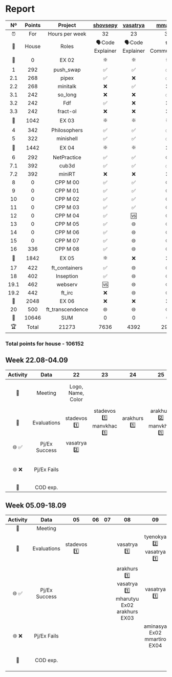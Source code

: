 # Report

|  Nº  | Points | Project | [shovsepy](https://profile.intra.42.fr/users/shovsepy) | [vasatrya](https://profile.intra.42.fr/users/vasatrya) | [mmartiro](https://profile.intra.42.fr/users/mmartiro) | [arakhurs](https://profile.intra.42.fr/users/arakhurs) | [stadevos](https://profile.intra.42.fr/users/stadevos) | [tyenokya](https://profile.intra.42.fr/users/tyenokya) | [vrsargsy](https://profile.intra.42.fr/users/vrsargsy) | [rkochary](https://profile.intra.42.fr/users/rkochary) | [nhayrape](https://profile.intra.42.fr/users/nhayrape) | [manvkhac](https://profile.intra.42.fr/users/manvkhac) | [mharutyu](https://profile.intra.42.fr/users/mharutyu) | [aminasya](https://profile.intra.42.fr/users/aminasya) |
| :--: | :--: | :-----: | :------: | :------: | :------: | :------: | :------: | :------: | :------: | :------: | :------: | :------: | :------: | :------: |
| ⏰ | For | Hours per week | 32 | 23 | 33 | 39 | 22 | 17 | 22 | 22 | 20 | 16 | | |
| 👔 | House | Roles | 🗣Code Explainer | 🗣Code Explainer | ☎️ Communicator | 👀 Evaluator | ⚜️ Leader | 😃 | 😃 | 😃 | 😃 | 😃 | 😃 | 📣 Reporter |
| 🚦 | 0 | EX 02 | ❇️ | ❇️ | ❇️ | ❇️ | ❇️ | ❇️ | ❇️ | ❇️ | ❇️ | ❇️ | ❇️ | ❌ |
| 1 | 292 | push_swap | ✅ | ✅ | ✅ | ✅ | ✅ | ✅ | 🆚 | 🆚 | 🆚 | 🆚 | 🌐 | 🌐 |
| 2.1 | 268 | pipex | ✅ | ❌ | ✅ | ✅ | ✅ | ❌ | ❌ | 🆚 | 🆚 | 🆚 | 🌐 | 🌐 |
| 2.2 | 268 | minitalk | ❌ | ✅ | ❌ | ❌ | ❌ | ✅ | ✅ | 🆚 | 🆚 | ✅ | 🌐 | 🌐 |
| 3.1 | 242 | so_long | ❌ | ❌ | ✅ | ✅ | ❌ | ✅ | ✅ | 🆚 | 🆚 | 🆚 | 🌐 | 🌐 |
| 3.2 | 242 | Fdf | ✅ | ❌ | ❌ | ❌ | ❌ | ❌ | ❌ | 🆚 | 🆚 | ❌ | 🌐 | 🌐 |
| 3.3 | 242 | fract-ol | ❌ | ❌ | ❌ | ❌ | ✅ | ❌ | ❌ | 🆚 | 🆚 | ❌ | 🌐 | 🌐 |
| 🚦 | 1042 | EX 03 | ❇️ | ❇️ | ❇️ | ❇️ | ❇️ | ❇️ | ❌ | ❌ | ❌ | ❌ | ❌ | ❌ |
| 4 | 342 | Philosophers | ✅ | ✅ | ✅ | 🆚 | 🆚 | 🆚 | 🌐 | 🌐 | 🌐 | 🌐 | 🌐 | 🌐 |
| 5 | 322 | minishell | ✅ | ✅ | ✅ | 🆚 | 🆚 | 🆚 | 🌐 | 🌐 | 🌐 | 🌐 | 🌐 | 🌐 |
| 🚦 | 1442 | EX 04 | ❇️ | ❇️ | ❌ | ❌ | ❌ | ❌ | ❌ | ❌ | ❌ | ❌ | ❌ | ❌ |
| 6 | 292 | NetPractice | ✅ | ✅ | 🌐 | 🌐 | 🌐 | 🌐 | 🌐 | 🌐 | 🌐 | 🌐 | 🌐 | 🌐 |
| 7.1 | 392 | cub3d | ✅ | ✅ | ✅ | 🌐 | 🌐 | 🌐 | 🌐 | 🌐 | 🌐 | 🌐 | 🌐 | 🌐 |
| 7.2 | 392 | miniRT | ❌ | ❌ | ❌ | 🌐 | 🌐 | 🌐 | 🌐 | 🌐 | 🌐 | 🌐 | 🌐 | 🌐 |
| 8 | 0 | CPP M 00 | ✅ | ✅ | 🌐 | 🌐 | 🌐 | 🌐 | 🌐 | 🌐 | 🌐 | 🌐 | 🌐 | 🌐 |
| 9 | 0 | CPP M 01 | ✅ | ✅ | 🌐 | 🌐 | 🌐 | 🌐 | 🌐 | 🌐 | 🌐 | 🌐 | 🌐 | 🌐 |
| 10 | 0 | CPP M 02 | ✅ | ✅ | 🌐 | 🌐 | 🌐 | 🌐 | 🌐 | 🌐 | 🌐 | 🌐 | 🌐 | 🌐 |
| 11 | 0 | CPP M 03 | ✅ | ✅ | 🌐 | 🌐 | 🌐 | 🌐 | 🌐 | 🌐 | 🌐 | 🌐 | 🌐 | 🌐 |
| 12 | 0 | CPP M 04 | ✅ | 🆚 | 🌐 | 🌐 | 🌐 | 🌐 | 🌐 | 🌐 | 🌐 | 🌐 | 🌐 | 🌐 |
| 13 | 0 | CPP M 05 | ✅ | 🌐 | 🌐 | 🌐 | 🌐 | 🌐 | 🌐 | 🌐 | 🌐 | 🌐 | 🌐 | 🌐 |
| 14 | 0 | CPP M 06 | ✅ | 🌐 | 🌐 | 🌐 | 🌐 | 🌐 | 🌐 | 🌐 | 🌐 | 🌐 | 🌐 | 🌐 |
| 15 | 0 | CPP M 07 | ✅ | 🌐 | 🌐 | 🌐 | 🌐 | 🌐 | 🌐 | 🌐 | 🌐 | 🌐 | 🌐 | 🌐 |
| 16 | 336 | CPP M 08 | ✅ | 🌐 | 🌐 | 🌐 | 🌐 | 🌐 | 🌐 | 🌐 | 🌐 | 🌐 | 🌐 | 🌐 |
| 🚦 | 1842 | EX 05 | ❇️ | ❌ | ❌ | ❌ | ❌ | ❌ | ❌ | ❌ | ❌ | ❌ | ❌ | ❌ |
| 17 | 422 | ft_containers | ✅ | 🌐 | 🌐 | 🌐 | 🌐 | 🌐 | 🌐 | 🌐 | 🌐 | 🌐 | 🌐 | 🌐 |
| 18 | 402 | Inseption | ✅ | 🌐 | 🌐 | 🌐 | 🌐 | 🌐 | 🌐 | 🌐 | 🌐 | 🌐 | 🌐 | 🌐 |
| 19.1 | 462 | webserv | 🆚 | 🌐 | 🌐 | 🌐 | 🌐 | 🌐 | 🌐 | 🌐 | 🌐 | 🌐 | 🌐 | 🌐 |
| 19.2 | 442 | ft_irc | ❌ | 🌐 | 🌐 | 🌐 | 🌐 | 🌐 | 🌐 | 🌐 | 🌐 | 🌐 | 🌐 | 🌐 |
| 🚦 | 2048 | EX 06 | ❌ | ❌ | ❌ | ❌ | ❌ | ❌ | ❌ | ❌ | ❌ | ❌ | ❌ | ❌ |
| 20 | 500 | ft_transcendence | 🌐 | 🌐 | 🌐 | 🌐 | 🌐 | 🌐 | 🌐 | 🌐 | 🌐 | 🌐 | 🌐 | 🌐 |
| 🏁 | 10646 | SUM | 0 | 0 | 0 | 10 | 0 | 5 | 0 | 10 | 0 | 0 | 5 | 0 |
| 🏆 | Total | 21273 | 7636 | 4392 | 2900 | 1854 | 1844 | 1849 | 510 | 10 | 0 | 0 | 273 | 0 |

### Total points for house - 106152


## Week 22.08-04.09

| Activity | Data | 22 | 23 | 24 | 25 | 26 | 27 | 28 | 29 | 30 | 31 | 01 | 02 | 03 | 04 |
| :-: | :-----: | :-----: | :------: | :------: | :------: | :------: | :------: | :------: | :------: | :------: | :------: | :------: | :------: | :------: | :------: |
| 📣 | Meeting | Logo, Name, Color |  |  |  |  | Duty for next week |  |  |  | Opening 🎉 |  |  |  |
| 📝 | Evaluations | stadevos 1️⃣ | stadevos 1️⃣ manvkhac 1️⃣ | arakhurs 1️⃣ | arakhurs 2️⃣ manvkhac 1️⃣ | stadevos 1️⃣ |  |  | arakhurs 1️⃣ |  stadevos 2️⃣ |  |  |  | stadevos 1️⃣ | vasatrya 1️⃣ |
| 🌐 ✅ | Pj/Ex Success | vasatrya 2️⃣ |  |  |  |  |  |  | shovsepy 1️⃣ |  |  |  |  |  |  |
| 🌐 ❌ | Pj/Ex Fails |  |  |  |  | mharutyu Ex02 aminasya Ex02 |  |  | shovsepy 1️⃣ | arakhurs 1️⃣ |  |  | mharutyu Ex02 aminasya Ex02 | arakhurs 1️⃣ | vasatrya 1️⃣ |
| 🧠 | COD exp. |  |  |  |  |  |  |  |  |  |  |  |  |  |  |

## Week 05.09-18.09

| Activity | Data | 05 | 06 | 07 | 08 | 09 | 10 | 11 | 12 | 13 | 14 | 15 | 16 | 17 | 18 |
| :-: | :-----: | :-----: | :------: | :------: | :------: | :------: | :------: | :------: | :------: | :------: | :------: | :------: | :------: | :------: | :------: |
| 📣 | Meeting |  |  |  |  |  |  |  |  |  |  |  |  |  |
| 📝 | Evaluations | stadevos 1️⃣ |  |  | vasatrya 1️⃣ | tyenokya 2️⃣ vasatrya 1️⃣ | stadevos 3️⃣ vasatrya 2️⃣ | vasatrya 1️⃣ |  | rkochary 1️⃣ |  |  |  |  |  |
| 🌐 ✅ | Pj/Ex Success |  |  |  | arakhurs 1️⃣ vasatrya 1️⃣ mharutyu Ex02 arakhurs EX03 | vasatrya 1️⃣ | vasatrya 1️⃣ |  |  | mharutyu 1️⃣ |  |  |  |  |  |
| 🌐 ❌ | Pj/Ex Fails |  |  |  |  | aminasya Ex02 mmartiro EX04 |  |  |  |  |  |  |  |  |  |
| 🧠 | COD exp. |  |  |  |  |  |  | Duty for next week |  |  | MINISHELL |  |  |  |  |
